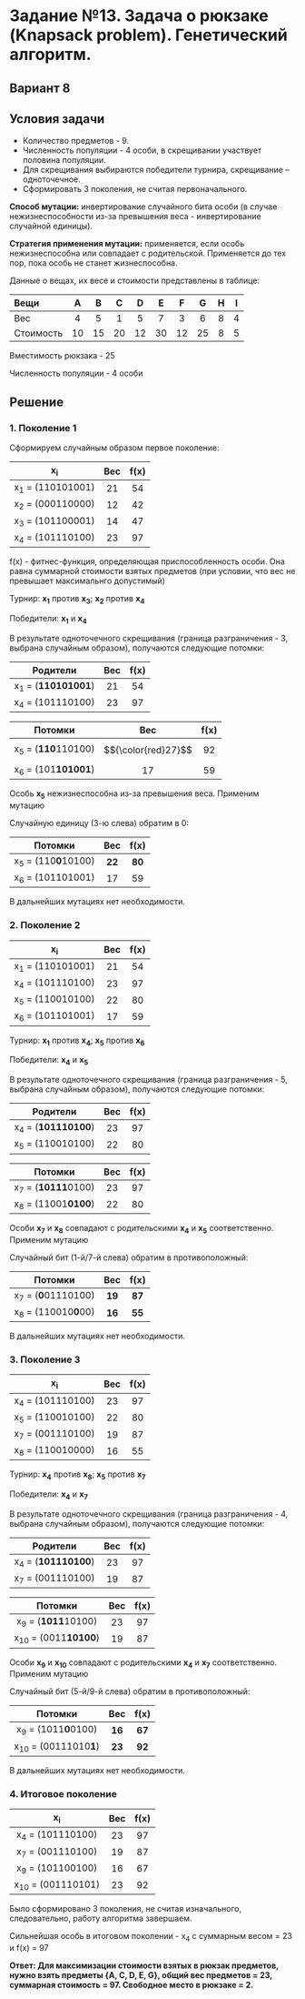 # Задание №13. Задача о рюкзаке (Knapsack problem). Генетический алгоритм.
## Вариант 8
## Условия задачи
   - Количество предметов - 9.
   - Численность популяции - 4 особи, в скрещивании участвует половина популяции. 
   - Для скрещивания выбираются победители турнира, скрещивание – одноточечное.
   - Сформировать 3 поколения, не считая первоначального.

**Способ мутации:** инвертирование случайного бита особи (в случае нежизнеспособности из-за превышения веса - инвертирование случайной единицы).

**Стратегия применения мутации:** применяется, если особь нежизнеспособна или совпадает с родительской. Применяется до тех пор, пока особь не станет жизнеспособна.



Данные о вещах, их весе и стоимости представлены в таблице:

| Вещи      | A  | B  | C  | D  | E  | F  | G  | H  | I  |
|:----------|:--:|:--:|:--:|:--:|:--:|:--:|:--:|:--:|:--:|
| Вес       | 4  | 5  | 1  | 5  | 7  | 3  | 6  | 8  | 4  |
| Стоимость | 10 | 15 | 20 | 12 | 30 | 12 | 25 | 8  | 5  |


Вместимость рюкзака - 25

Численность популяции - 4 особи

## Решение ##

### 1. Поколение 1 ###

Сформируем случайным образом первое поколение: 

|    x<sub>i</sub>          | Вес  | f(x) |
|:-------------------------:|:----:|:----:|
|x<sub>1</sub> = (110101001)|  21  |  54  |
|x<sub>2</sub> = (000110000)|  12  |  42  |
|x<sub>3</sub> = (101100001)|  14  |  47  |
|x<sub>4</sub> = (101110100)|  23  |  97  |

f(x) - фитнес-функция, определяющая приспособленность особи. Она равна суммарной стоимости взятых предметов (при условии, что вес не превышает максимальнго допустимый)

Турнир: **x<sub>1</sub>** против **x<sub>3</sub>**; **x<sub>2</sub>** против **x<sub>4</sub>**

Победители: **x<sub>1</sub>** и **x<sub>4</sub>**

В результате одноточечного скрещивания (граница разграничения - 3, выбрана случайным образом), получаются следующие потомки:

|    Родители                   | Вес  | f(x) |
|:-----------------------------:|:----:|:----:|
|x<sub>1</sub> = (**110101001**)|  21  |  54  |
|x<sub>4</sub> = (101110100)    |  23  |  97  |


|    Потомки                     | Вес  | f(x) |
|:------------------------------:|:----:|:----:|
|x<sub>5</sub> = (**110**110100) |  $${\color{red}27}$$  |  92  |
|x<sub>6</sub> = (101**101001**) |  17  |  59  |

Особь **x<sub>5</sub>** нежизнеспособна из-за превышения веса. Применим мутацию

Случайную единицу (3-ю слева) обратим в 0:

|    Потомки                     | Вес  | f(x) |
|:------------------------------:|:----:|:----:|
|x<sub>5</sub> = (110**0**10100) |  **22**  |  **80**  |
|x<sub>6</sub> = (101101001) |  17  |  59  |

В дальнейших мутациях нет необходимости.

### 2. Поколение 2 ###

|    x<sub>i</sub>           | Вес  | f(x) |
|:--------------------------:|:----:|:----:|
|x<sub>1</sub> = (110101001) |  21  |  54  |
|x<sub>4</sub> = (101110100) |  23  |  97  |
|x<sub>5</sub> = (110010100) |  22  |  80  |
|x<sub>6</sub> = (101101001) |  17  |  59  |

Турнир: **x<sub>1</sub>** против **x<sub>4</sub>**; **x<sub>5</sub>** против **x<sub>6</sub>**

Победители: **x<sub>4</sub>** и **x<sub>5</sub>**

В результате одноточечного скрещивания (граница разграничения - 5, выбрана случайным образом), получаются следующие потомки:

|    Родители                   | Вес  | f(x) |
|:-----------------------------:|:----:|:----:|
|x<sub>4</sub> = (**101110100**)|  23  |  97  |
|x<sub>5</sub> = (110010100)    |  22  |  80  |

|    Потомки                     | Вес  | f(x) |
|:------------------------------:|:----:|:----:|
|x<sub>7</sub> = (**10111**0100) |  23  |  97  |
|x<sub>8</sub> = (11001**0100**) |  22  |  80  |

Особи **x<sub>7</sub>** и **x<sub>8</sub>** совпадают с родительскими **x<sub>4</sub>** и **x<sub>5</sub>** соответственно. Применим мутацию

Случайный бит (1-й/7-й слева) обратим в противоположный:

|    Потомки                     | Вес  | f(x) |
|:------------------------------:|:----:|:----:|
|x<sub>7</sub> = (**0**01110100) |  **19**  |  **87**  |
|x<sub>8</sub> = (110010**0**00)     |  **16**  |  **55**  |

В дальнейших мутациях нет необходимости.

### 3. Поколение 3 ###

|    x<sub>i</sub>           | Вес  | f(x) |
|:--------------------------:|:----:|:----:|
|x<sub>4</sub> = (101110100) |  23  |  97  |
|x<sub>5</sub> = (110010100) |  22  |  80  |
|x<sub>7</sub> = (001110100) |  19  |  87  |
|x<sub>8</sub> = (110010000) |  16  |  55  |

Турнир: **x<sub>4</sub>** против **x<sub>8</sub>**; **x<sub>5</sub>** против **x<sub>7</sub>**

Победители: **x<sub>4</sub>** и **x<sub>7</sub>**

В результате одноточечного скрещивания (граница разграничения - 4, выбрана случайным образом), получаются следующие потомки:

|    Родители                   | Вес  | f(x) |
|:-----------------------------:|:----:|:----:|
|x<sub>4</sub> = (**101110100**)|  23  |  97  |
|x<sub>7</sub> = (001110100)    |  19  |  87  |

|    Потомки                      | Вес  | f(x) |
|:-------------------------------:|:----:|:----:|
|x<sub>9</sub> = (**1011**10100)  |  23  |  97  |
|x<sub>10</sub> = (0011**10100**) |  19  |  87  |

Особи **x<sub>9</sub>** и **x<sub>10</sub>** совпадают с родительскими **x<sub>4</sub>** и **x<sub>7</sub>** соответственно. Применим мутацию

Случайный бит (5-й/9-й слева) обратим в противоположный:

|    Потомки                     | Вес  | f(x) |
|:------------------------------:|:----:|:----:|
|x<sub>9</sub> = (1011**0**0100) |  **16** |  **67**  |
|x<sub>10</sub> = (00111010**1**) |  **23**  |  **92**  |

В дальнейших мутациях нет необходимости.


### 4. Итоговое поколение ###

|    x<sub>i</sub>           | Вес  | f(x) |
|:--------------------------:|:----:|:----:|
|x<sub>4</sub> = (101110100) |  23  |  97  |
|x<sub>7</sub> = (001110100) |  19  |  87  |
|x<sub>9</sub> = (101100100) |  16  |  67  |
|x<sub>10</sub> = (001110101)|  23  |  92  |

Было сформировано 3 поколения, не считая изначального, следовательно, работу алгоритма завершаем.

Сильнейшая особь в итоговом поколении - x<sub>4</sub> с суммарным весом = 23 и f(x) = 97

**Ответ: Для максимизации стоимости взятых в рюкзак предметов, нужно взять предметы {A, C, D, E, G}, общий вес предметов = 23, суммарная стоимость = 97. Свободное место в рюкзаке = 2.**